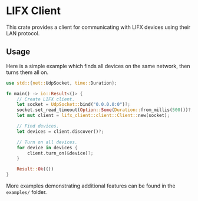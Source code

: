 # LIFX Client
This crate provides a client for communicating with LIFX devices using their LAN protocol.

## Usage
Here is a simple example which finds all devices on the same network, then turns them all on.

```rust
use std::{net::UdpSocket, time::Duration};

fn main() -> io::Result<()> {
    // Create LIFX client.
    let socket = UdpSocket::bind("0.0.0.0:0")?;
    socket.set_read_timeout(Option::Some(Duration::from_millis(500)))?;
    let mut client = lifx_client::client::Client::new(socket);

    // Find devices.
    let devices = client.discover()?;

    // Turn on all devices.
    for device in devices {
        client.turn_on(&device)?;
    }

    Result::Ok(())
}
```

More examples demonstrating additional features can be found in the `examples/` folder.